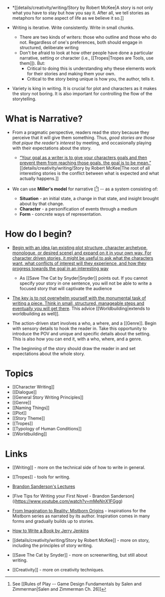 * *[[details/creativity/writing/Story by Robert McKee|A story is not only what you have to stay but how you say it. After all, we tell stories as metaphors for some aspect of life as we believe it so.]]

* Writing is iterative. Write consistently. Write in small chunks.
	* There are two kinds of writers: those who outline and those who do not. Regardless of one's preferences, both should engage in structured, deliberate writing
	* Don't be afraid to look at how other people have done a particular narrative, setting or character (i.e., [[Tropes|Tropes are Tools, use them]]). But: 
		* Critical to doing this is understanding why these elements work for their stories and making them your own.
		* Critical to the story being unique is how you, the author, tells it.
* Variety is king in writing. It is crucial for plot and characters as it makes the story not boring. It is also important for controlling the flow of the storytelling.
# What is Narrative? 
* From a pragmatic perspective, readers read the story because they perceive that it will give them something. Thus, *good stories are those that pique the reader's interest* by meeting, and occasionally playing with their expectations about the story.
	* [“Your goal as a writer is to give your characters goals and then prevent them from reaching those goals. the goal is to be mean.”](https://www.youtube.com/watch?v=blehVIDyuXk&list=PLSH_xM-KC3Zv-79sVZTTj-YA6IAqh8qeQ&index=8) [[details/creativity/writing/Story by Robert McKee|The root of all interesting stories is the conflict between what is expected and what actually happens.]]

* We can use **Miller's model** for narrative [[^1]] -- as a system consisting of:
	* **Situation** - an initial state, a change in that state, and insight brought about by that change.
	* **Character** - a personification of events through a medium
	* **Form** - concrete ways of representation.

[^1]: See [[Rules of Play -- Game Design Fundamentals by Salen and Zimmerman|Salen and Zimmerman Ch. 26]]
# How do I begin? 
* [Begin with an idea (an existing plot structure, character archetype, monologue, or desired scene) and expand on it in your own way. For character driven stories, it might be useful to ask what the characters want, what conflicts of interest will they experience, and how they progress towards the goal in an interesting way](https://www.youtube.com/watch?v=mMeNnX1FGgg)
	* As [[Save The Cat by Snyder|Snyder]] points out. If you cannot specify your story in one sentence, you will  not be able to write a focused story that will captivate the audience
* [The key is to not overwhelm yourself with the monumental task of writing a piece. Think in small, structured, manageable steps and eventually you will get there](https://jerryjenkins.com/how-to-write-a-book/#p3). This advice [[Worldbuilding|extends to worldbuilding as well]].

* The action-driven start involves a who, a where, and a [[Genre]]. Begin with sensory details to hook the reader in. Take this opportunity to introduce the POV and unique and specific details about the setting. This is also how you can end it, with a who, where, and a genre.

* The beginning of the story should draw the reader in and set expectations about the whole story.
# Topics
* [[Character Writing]]
* [[Dialogue]]
* [[General Story Writing Principles]]
* [[Genre]]
* [[Naming Things]]
* [[Plot]]
* [[Story Theme]]
* [[Tropes]]
* [[Typology of Human Conditions]]
* [[Worldbuilding]]
# Links
* [[Writing]] - more on the technical side of how to write in general.
* [[Tropes]] - tools for writing.

* [Brandon Sanderson's Lectures](https://www.youtube.com/playlist?list=PLSH_xM-KC3Zv-79sVZTTj-YA6IAqh8qeQ)
* [Five Tips for Writing your First Novel - Brandon Sanderson]((https://www.youtube.com/watch?v=mMeNnX1FGgg)
* [From Imagination to Reality: Mistborn Origins](https://www.youtube.com/watch?v=bqjXNShC2_A) - inspirations for the Mistborn series as narrated by its author. Inspiration comes in many forms and gradually builds up to stories.
* [How to Write a Book by Jerry Jenkins](https://jerryjenkins.com/how-to-write-a-book/#p3)

* [[details/creativity/writing/Story by Robert McKee]] - more on story, including the principles of story writing.
* [[Save The Cat by Snyder]] - more on screenwriting, but still about writing. 
* [[Creativity]] - more on creativity techniques.

